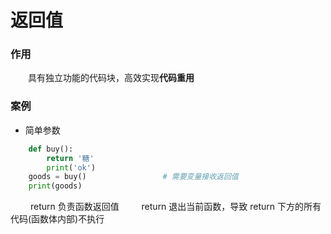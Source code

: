 # 返回值
### 作用
&emsp;&emsp;具有独立功能的代码块，高效实现**代码重用**

### 案例

* 简单参数



```python
    def buy():
        return '糖'
        print('ok')
    goods = buy()                 # 需要变量接收返回值
    print(goods)
```
&emsp;&emsp; return 负责函数返回值
&emsp;&emsp; return 退出当前函数，导致 return 下方的所有代码(函数体内部)不执行







